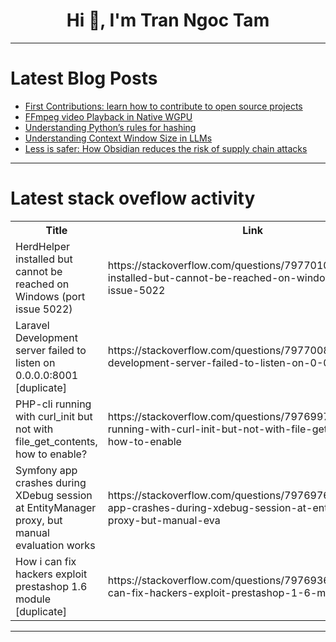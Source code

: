 <h1 align="center">Hi 👋, I'm Tran Ngoc Tam</h1>

---

# Latest Blog Posts 
<!-- BLOG-POST-LIST:START -->
- [First Contributions: learn how to contribute to open source projects](https://dev.to/jatin_mehta_a7cccbd5b54ba/first-contributions-learn-how-to-contribute-to-open-source-projects-3db9)
- [FFmpeg video Playback in Native WGPU](https://dev.to/the_lone_engineer/ffmpeg-video-playback-in-native-wgpu-552a)
- [Understanding Python’s rules for hashing](https://dev.to/vivis_dev/understanding-pythons-rules-for-hashing-3jl)
- [Understanding Context Window Size in LLMs](https://dev.to/jiminlee/understanding-context-window-size-in-llms-3aof)
- [Less is safer: How Obsidian reduces the risk of supply chain attacks](https://dev.to/technoblogger14o3/less-is-safer-how-obsidian-reduces-the-risk-of-supply-chain-attacks-1j2p)
<!-- BLOG-POST-LIST:END -->

---

# Latest stack oveflow activity
<table>
  <tr><th>Title</th><th>Link</th></tr>
  <!-- STACKOVERFLOW:START --><tr><td>HerdHelper installed but cannot be reached on Windows &lpar;port issue 5022&rpar;</td><td>https://stackoverflow.com/questions/79770100/herdhelper-installed-but-cannot-be-reached-on-windows-port-issue-5022</td></tr><tr><td>Laravel Development server failed to listen on 0.0.0.0:8001 [duplicate]</td><td>https://stackoverflow.com/questions/79770081/laravel-development-server-failed-to-listen-on-0-0-0-08001</td></tr><tr><td>PHP-cli running with curl_init but not with file_get_contents, how to enable?</td><td>https://stackoverflow.com/questions/79769978/php-cli-running-with-curl-init-but-not-with-file-get-contents-how-to-enable</td></tr><tr><td>Symfony app crashes during XDebug session at EntityManager proxy, but manual evaluation works</td><td>https://stackoverflow.com/questions/79769765/symfony-app-crashes-during-xdebug-session-at-entitymanager-proxy-but-manual-eva</td></tr><tr><td>How i can fix hackers exploit prestashop 1.6 module [duplicate]</td><td>https://stackoverflow.com/questions/79769367/how-i-can-fix-hackers-exploit-prestashop-1-6-module</td></tr><!-- STACKOVERFLOW:END -->
</table>

---


